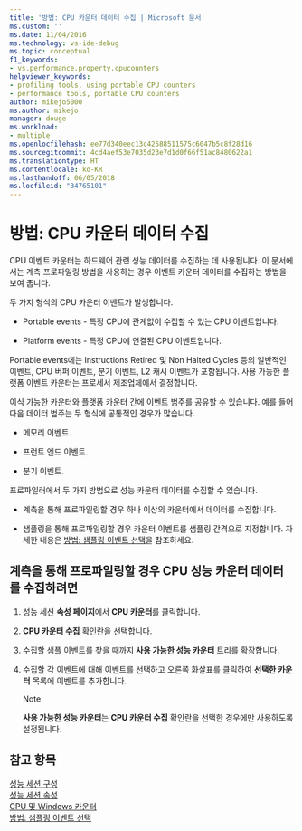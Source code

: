 ```yaml
---
title: '방법: CPU 카운터 데이터 수집 | Microsoft 문서'
ms.custom: ''
ms.date: 11/04/2016
ms.technology: vs-ide-debug
ms.topic: conceptual
f1_keywords:
- vs.performance.property.cpucounters
helpviewer_keywords:
- profiling tools, using portable CPU counters
- performance tools, portable CPU counters
author: mikejo5000
ms.author: mikejo
manager: douge
ms.workload:
- multiple
ms.openlocfilehash: ee77d340eec13c42588511575c6047b5c8f28d16
ms.sourcegitcommit: 4cd4aef53e7035d23e7d1d0f66f51ac8480622a1
ms.translationtype: HT
ms.contentlocale: ko-KR
ms.lasthandoff: 06/05/2018
ms.locfileid: "34765101"
---
```

# <a name="how-to-collect-cpu-counter-data"></a>방법: CPU 카운터 데이터 수집

CPU 이벤트 카운터는 하드웨어 관련 성능 데이터를 수집하는 데 사용됩니다. 이 문서에서는 계측 프로파일링 방법을 사용하는 경우 이벤트 카운터 데이터를 수집하는 방법을 보여 줍니다.

두 가지 형식의 CPU 카운터 이벤트가 발생합니다.

- Portable events - 특정 CPU에 관계없이 수집할 수 있는 CPU 이벤트입니다.

- Platform events - 특정 CPU에 연결된 CPU 이벤트입니다.

 Portable events에는 Instructions Retired 및 Non Halted Cycles 등의 일반적인 이벤트, CPU 버퍼 이벤트, 분기 이벤트, L2 캐시 이벤트가 포함됩니다. 사용 가능한 플랫폼 이벤트 카운터는 프로세서 제조업체에서 결정합니다.

 이식 가능한 카운터와 플랫폼 카운터 간에 이벤트 범주를 공유할 수 있습니다. 예를 들어 다음 데이터 범주는 두 형식에 공통적인 경우가 많습니다.

- 메모리 이벤트.

- 프런트 엔드 이벤트.

- 분기 이벤트.

 프로파일러에서 두 가지 방법으로 성능 카운터 데이터를 수집할 수 있습니다.

- 계측을 통해 프로파일링할 경우 하나 이상의 카운터에서 데이터를 수집합니다.

- 샘플링을 통해 프로파일링할 경우 카운터 이벤트를 샘플링 간격으로 지정합니다. 자세한 내용은 [방법: 샘플링 이벤트 선택](../profiling/how-to-choose-sampling-events.md)을 참조하세요.

## <a name="to-collect-cpu-performance-counter-data-when-you-profile-by-instrumentation"></a>계측을 통해 프로파일링할 경우 CPU 성능 카운터 데이터를 수집하려면

1. 성능 세션 **속성 페이지**에서 **CPU 카운터**를 클릭합니다.

2. **CPU 카운터 수집** 확인란을 선택합니다.

3. 수집할 샘플 이벤트를 찾을 때까지 **사용 가능한 성능 카운터** 트리를 확장합니다.

4. 수집할 각 이벤트에 대해 이벤트를 선택하고 오른쪽 화살표를 클릭하여 **선택한 카운터** 목록에 이벤트를 추가합니다.

    > [!NOTE]
    > **사용 가능한 성능 카운터**는 **CPU 카운터 수집** 확인란을 선택한 경우에만 사용하도록 설정됩니다.

## <a name="see-also"></a>참고 항목

[성능 세션 구성](../profiling/configuring-performance-sessions.md)  
[성능 세션 속성](../profiling/performance-session-properties.md)  
[CPU 및 Windows 카운터](../profiling/cpu-and-windows-counters.md)  
[방법: 샘플링 이벤트 선택](../profiling/how-to-choose-sampling-events.md)